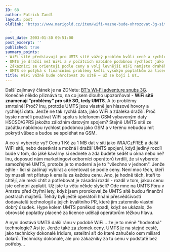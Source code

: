 ```yaml
---
ID: 68
author: Patrick Zandl
layout: post
oldlink: 'https://www.marigold.cz/item/wifi-vazne-bude-ohrozovat-3g-site-uz-se-boji-i-bt

  '
post_date: 2003-01-30 09:51:00
post_excerpt: ''
published: true
summary_points:
- WiFi sítě představují pro UMTS sítě vážný problém kvůli ceně a rychlosti dat.
- UMTS je dražší než WiFi a v počátcích nabídne podobnou rychlost jako GSM.
- Zákazníci se orientují podle ceny a volí levnější WiFi namísto drahého UMTS.
- UMTS se potýká s finančními problémy kvůli vysokým poplatkům za licence.
title: WiFi vážně bude ohrožovat 3G sítě – už se bojí i BT…
---
```


<p>
Další zajímavý článek je na ZDNetu: <A href="http://news.zdnet.co.uk/story/0,,t269-s2129548,00.html?rtag=marigold" target=_blank>BT's Wi-Fi adventure snubs 3G</A>. Konečně někdo přiznává to, na co jsem dlouho upozorňoval - <STRONG>WiFi sítě znamenají "problémy" pro sítě 3G, tedy UMTS</STRONG>. A to problémy smrtelné!&#160;Proč? Inu, protože UMTS jsou vlastně jen hlasové hovory a rychlejší data. Jenže ne tak rychlá data, jako WiFi a zdaleka dražší. Proč byste neměli používat WiFi spolu s telefonem GSM vybaveným daty HSCSD/GPRS jakožto záložním datovým spojem? Stejně UMTS sítě ze začátku nabídnou rychlost podobnou jako GSM a v terénu nebudou mít pokrytí vůbec a budou se spoléhat na GSM. </p>

<p>
A co si vyberete vy? Cenu 1 Kč za 1 MB dat v síti jako WIA/CzFREE a další WiFi sítě, nebo desetkrát a možná i dražší UMTS spojení, když jediný rozdíl bude v tom, do jaké kavárny si sednete a zda budete sedět u okna nebo ne? Inu, doposud nám marketingoví odborníci operátorů tvrdili, že si vyberete samozřejmě UMTS, protože je to moderní a je to "všechno v jednom". Jenže ejhle - lidi si začínají vybírat a orientovat se podle ceny. Není moc těch, kteří by museli mít přístup k emailu za každou cenu. Ano, je hodně těch, kteří to chtějí, ale mezi chtít a potřebovat je zásadní rozdíl - rozdíl v tom, jakou cenu jste ochotni zaplatit. Už jste tu větu někde slyšeli? Ode mne na UMTS Fóru v Amstru před čtyřmi lety, když jsem prorokoval,že UMTS sítě budou finanční postrach majitelů. Tehdy byli ještě operátoři hnáni přesvědčivostí dodavatelů technologií a jejich kvalitního PR, které jim zatemnilo vlastní dobrý úsudek. Hype kolem UMTS poněkud opadl, když se ukázalo, že obrovské poplatky placené za licence udělají operátorům těžkou hlavu. </p>

<p>
A nyní dostává UMTS další ránu v podobě WiFi... že je to méně "hodnotná" technologie? Asi je. Jenže také za zlomek ceny. UMTS je na stejné cestě, jako technicky dokonalé Iridium, satelitní síť do které zahučelo osm miliard dolarů. Technicky dokonalé, ale pro zákazníky za tu cenu v podstatě bez potřeby...</p>
